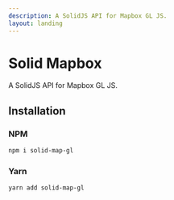 ```yaml
---
description: A SolidJS API for Mapbox GL JS.
layout: landing
---
```


# Solid Mapbox

A SolidJS API for Mapbox GL JS.


## Installation

### NPM
```bash
npm i solid-map-gl
```

### Yarn
```bash
yarn add solid-map-gl
```